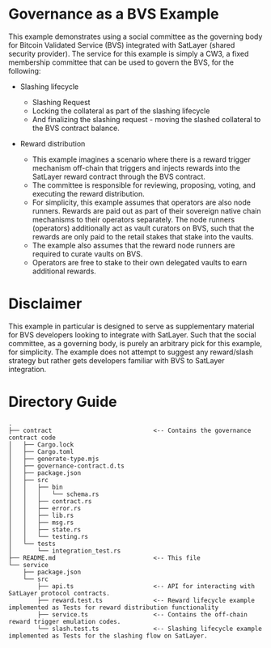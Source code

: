 # Governance as a BVS Example

This example demonstrates using a social committee as the governing body for
Bitcoin Validated Service (BVS) integrated with SatLayer (shared security provider).
The service for this example is simply a CW3,
a fixed membership committee that can be used to govern the BVS, for the following:

- Slashing lifecycle
  - Slashing Request
  - Locking the collateral as part of the slashing lifecycle
  - And finalizing the slashing request - moving the slashed collateral to the BVS contract balance.

- Reward distribution
  - This example imagines a scenario where there is a reward trigger mechanism off-chain that triggers
    and injects rewards into the SatLayer reward contract through the BVS contract.
  - The committee is responsible for reviewing, proposing, voting, and executing the reward distribution.
  - For simplicity, this example assumes that operators are also node runners.
    Rewards are paid out as part of their sovereign native chain mechanisms to their operators separately.
    The node runners (operators) additionally act as vault curators on BVS,
    such that the rewards are only paid to the retail stakes that stake into the vaults.
  - The example also assumes that the reward node runners are required to curate vaults on BVS.
  - Operators are free to stake to their own delegated vaults to earn additional rewards.

# Disclaimer

This example in particular is designed to serve as supplementary material for BVS developers looking to integrate with SatLayer.
Such that the social committee, as a governing body, is purely an arbitrary pick for this example, for simplicity.
The example does not attempt to suggest any reward/slash strategy but rather gets developers familiar with BVS to SatLayer integration.

# Directory Guide

```
.
├── contract                            <-- Contains the governance contract code
│   ├── Cargo.lock
│   ├── Cargo.toml
│   ├── generate-type.mjs
│   ├── governance-contract.d.ts
│   ├── package.json
│   ├── src
│   │   ├── bin
│   │   │   └── schema.rs
│   │   ├── contract.rs
│   │   ├── error.rs
│   │   ├── lib.rs
│   │   ├── msg.rs
│   │   ├── state.rs
│   │   └── testing.rs
│   └── tests
│       └── integration_test.rs
├── README.md                           <-- This file
└── service
    ├── package.json
    └── src
        ├── api.ts                      <-- API for interacting with SatLayer protocol contracts.
        ├── reward.test.ts              <-- Reward lifecycle example implemented as Tests for reward distribution functionality
        ├── service.ts                  <-- Contains the off-chain reward trigger emulation codes.
        └── slash.test.ts               <-- Slashing lifecycle example implemented as Tests for the slashing flow on SatLayer.
```
